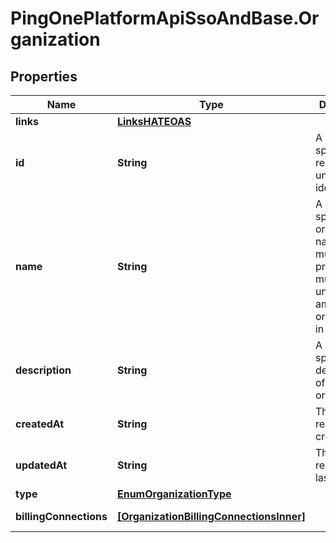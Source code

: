 # PingOnePlatformApiSsoAndBase.Organization

## Properties

Name | Type | Description | Notes
------------ | ------------- | ------------- | -------------
**links** | [**LinksHATEOAS**](LinksHATEOAS.md) |  | [optional] 
**id** | **String** | A string that specifies the resource’s unique identifier. | [optional] [readonly] 
**name** | **String** | A string that specifies the organization name, which must be provided and must be unique among all organizations in PingOne. | [optional] [readonly] 
**description** | **String** | A string that specifies the description of the organization. | [optional] [readonly] 
**createdAt** | **String** | The time the resource was created. | [optional] [readonly] 
**updatedAt** | **String** | The time the resource was last updated. | [optional] [readonly] 
**type** | [**EnumOrganizationType**](EnumOrganizationType.md) |  | [optional] 
**billingConnections** | [**[OrganizationBillingConnectionsInner]**](OrganizationBillingConnectionsInner.md) |  | [optional] [readonly] 


